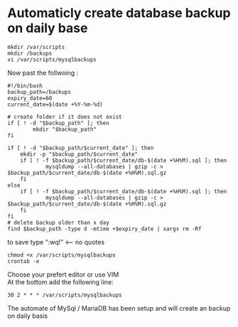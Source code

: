# Automaticly create database backup on daily base

```shell
mkdir /var/scripts
mkdir /backups
vi /var/scripts/mysqlbackups
```
Now past the follwoing :
```text
#!/bin/bash
backup_path=/backups
expiry_date=60
current_date=$(date +%Y-%m-%d)

# create folder if it does not exist
if [ ! -d "$backup_path" ]; then
        mkdir "$backup_path"
fi

if [ ! -d "$backup_path/$current_date" ]; then
    mkdir -p "$backup_path/$current_date"
    if [ ! -f $backup_path/$current_date/db-$(date +%H%M).sql ]; then
            mysqldump --all-databases | gzip -c > $backup_path/$current_date/db-$(date +%H%M).sql.gz
    fi
else
    if [ ! -f $backup_path/$current_date/db-$(date +%H%M).sql ]; then
            mysqldump --all-databases | gzip -c > $backup_path/$current_date/db-$(date +%H%M).sql.gz
    fi
fi
# delete backup older than x day
find $backup_path -type d -mtime +$expiry_date | xargs rm -Rf
```
to save type ":wq!"   <-- no quotes  

```shell
chmod +x /var/scripts/mysqlbackups
crontab -e
```
Choose your prefert editor or use VIM  
At the bottom add the following line:
```text
30 2 * * * /var/scripts/mysqlbackups
```

The automate of MySql / MariaDB has been setup and will create an backup on daily basis

